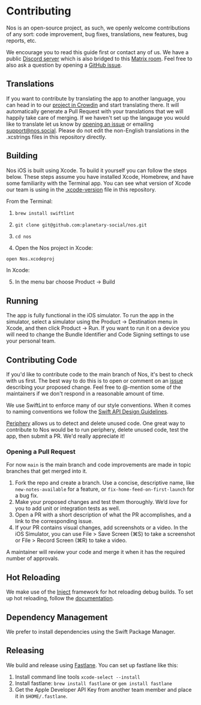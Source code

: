 # Contributing

Nos is an open-source project, as such, we openly welcome contributions of any sort: code improvement, bug fixes, translations, new features, bug reports, etc.

We encourage you to read this guide first or contact any of us. We have a public [Discord server](https://discord.gg/aNgVthyHac) which is also bridged to this [Matrix room](https://matrix.to/#/#planetary:matrix.org). Feel free to also ask a question by opening a [GitHub issue](https://github.com/planetary-social/nos/issues).

## Translations

If you want to contribute by translating the app to another language, you can head in to our [project in Crowdin](https://crowdin.com/project/nossocial) and start translating there. It will automatically generate a Pull Request with your translations that we will happily take care of merging. If we haven't set up the langauge you would like to translate let us know by [opening an issue](https://github.com/planetary-social/nos/issues) or emailing support@nos.social. Please do not edit the non-English translations in the .xcstrings files in this repository directly.

## Building

Nos iOS is built using Xcode. To build it yourself you can follow the steps below. These steps assume you have installed Xcode, Homebrew, and have some familiarity with the Terminal app. You can see what version of Xcode our team is using in the [.xcode-version](.xcode-version) file in this repository.

From the Terminal: 

1. `brew install swiftlint`

2. `git clone git@github.com:planetary-social/nos.git`

3. `cd nos`

4. Open the Nos project in Xcode:

```sh
open Nos.xcodeproj
```

In Xcode:

5. In the menu bar choose Product -> Build

## Running

The app is fully functional in the iOS simulator. To run the app in the simulator, select a simulator using the Product -> Destination menu in Xcode, and then click Product -> Run.  If you want to run it on a device you will need to change the Bundle Identifier and Code Signing settings to use your personal team.

## Contributing Code

If you'd like to contribute code to the main branch of Nos, it's best to check with us first. The best way to do this is to open or comment on an [issue](https://github.com/planetary-social/nos/issues) describing your proposed change. Feel free to @-mention some of the maintainers if we don't respond in a reasonable amount of time.

We use SwiftLint to enforce many of our style conventions. When it comes to naming conventions we follow the [Swift API Design Guidelines](https://www.swift.org/documentation/api-design-guidelines/).

[Periphery](https://github.com/peripheryapp/periphery) allows us to detect and delete unused code. One great way to contribute to Nos would be to run periphery, delete unused code, test the app, then submit a PR. We'd really appreciate it!

### Opening a Pull Request

For now `main` is the main branch and code improvements are made in topic branches that get merged into it.

1. Fork the repo and create a branch. Use a concise, descriptive name, like `new-notes-available` for a feature, or `fix-home-feed-on-first-launch` for a bug fix.
2. Make your proposed changes and test them thoroughly. We’d _love_ for you to add unit or integration tests as well.
3. Open a PR with a short description of what the PR accomplishes, and a link to the corresponding issue.
4. If your PR contains visual changes, add screenshots or a video. In the iOS Simulator, you can use File > Save Screen (⌘S) to take a screenshot or File > Record Screen (⌘R) to take a video.

A maintainer will review your code and merge it when it has the required number of approvals.

## Hot Reloading

We make use of the [Inject](https://github.com/krzysztofzablocki/Inject) framework for hot reloading debug builds. To set up hot reloading, follow the [documentation](https://github.com/krzysztofzablocki/Inject?tab=readme-ov-file#individual-developer-setup-once-per-machine).

## Dependency Management

We prefer to install dependencies using the Swift Package Manager. 

## Releasing

We build and release using [Fastlane](https://docs.fastlane.tools). You can set up fastlane like this:

1. Install command line tools `xcode-select --install`
2. Install fastlane: `brew install fastlane` or `gem install fastlane`
3. Get the Apple Developer API Key from another team member and place it in `$HOME/.fastlane`.
